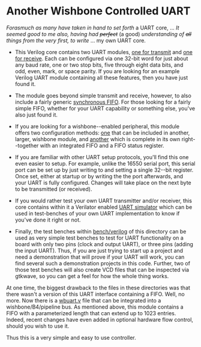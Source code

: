 # Another Wishbone Controlled UART

_Forasmuch as many have taken in hand to set forth_ a UART core, ... _It seemed
good to me also, having had ~~perfect~~_ (a good) _understanding of ~~all~~
things from the very first, to write_ ... my own UART core.

- This Verilog core contains two UART modules, [one for transmit](blob/master/rtl/txuart.v) and [one for receive](blob/master/rtl/rxuart.v).  Each can be configured via one 32-bit word for just about any baud rate, one or two stop bits, five through eight data bits, and odd, even, mark, or space parity.  If you are looking for an example Verilog UART module containing all these features, then you have just found it.

- The module goes beyond simple transmit and receive, however, to also include a fairly generic [synchronous FIFO](blob/master/rtl/ufifo.v).  For those looking for a fairly simple FIFO, whether for your UART capability or something else, you've also just found it.

- If you are looking for a wishbone--enabled peripheral, this module offers two configuration methods: [one](blob/master/rtl/wbuart-insert.v) that can be included in another, larger, wishbone module, and [another](blob/master/rtl/wbuart.v) which is complete in its own right--together with an integrated FIFO and a FIFO status register.

- If you are familiar with other UART setup protocols, you'll find this one even easier to setup.  For example, unlike the 16550 serial port, this serial port can be set up by just writing to and setting a single 32--bit register.  Once set, either at startup or by writing the the port afterwards, and your UART is fully configured.  Changes will take place on the next byte to be transmitted (or received).

- If you would rather test your own UART transmitter and/or receiver, this core contains within it a Verilator enabled [UART simulator](blob/master/bench/cpp/uartsim.cpp) which can be used in test-benches of your own UART implementation to know if you've done it right or not.

- Finally, the test benches within [bench/verilog](tree/master/bench/verilog) of this directory can be used as very simple test benches to test for UART functionality on a board with only two pins (clock and output UART), or three pins (adding the input UART).  Thus, if you are just trying to start up a project and need a demonstration that will prove if your UART will work, you can find several such a demonstration projects in this code.  Further, two of those test benches will also create VCD files that can be inspected via gtkwave, so you can get a feel for how the whole thing works.

At one time, the biggest drawback to the files in these directories was that
there wasn't a version of this UART interface containing a FIFO.  Well, no
more.  Now there is a [wbuart.v](blob/master/rtl/wbuart.v) file that can be
integrated into a wishbone/B4/pipeline bus.  As mentioned above, this module
contains a FIFO with a parameterized length that can extend up to 1023 entries. 
Indeed, recent changes have even added in optional hardware flow control, should
you wish to use it.

Thus this is a very simple and easy to use controller.
